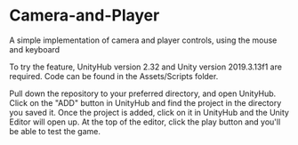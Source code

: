 # Camera-and-Player
A simple implementation of camera and player controls, using the mouse and keyboard

To try the feature, UnityHub version 2.32 and Unity version 2019.3.13f1 are required. Code can be found in the Assets/Scripts folder.

Pull down the repository to your preferred directory, and open UnityHub.
Click on the "ADD" button in UnityHub and find the project in the directory you saved it.
Once the project is added, click on it in UnityHub and the Unity Editor will open up.
At the top of the editor, click the play button and you'll be able to test the game.
